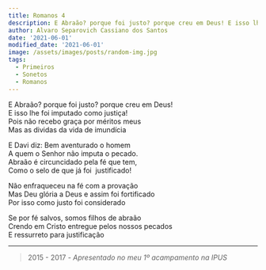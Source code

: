 ```yaml
---
title: Romanos 4
description: E Abraão? porque foi justo? porque creu em Deus! E isso lhe foi imputado como justiça!...
author: Alvaro Separovich Cassiano dos Santos
date: '2021-06-01'
modified_date: '2021-06-01'
image: /assets/images/posts/random-img.jpg
tags:
  - Primeiros
  - Sonetos
  - Romanos
---
```

E Abraão? porque foi justo? porque creu em Deus!   
E isso lhe foi imputado como justiça!   
Pois não recebo graça por méritos meus   
Mas as dividas da vida de imundícia   

E Davi diz: Bem aventurado o homem   
A quem o Senhor não imputa o pecado.   
Abraão é circuncidado pela fé que tem,   
Como o selo de que já foi  justificado!   

Não enfraqueceu na fé com a provação   
Mas Deu glória a Deus e assim foi fortificado   
Por isso como justo foi considerado   

Se por fé salvos, somos filhos de abraão   
Crendo em Cristo entregue pelos nossos pecados   
E ressurreto para justificação    

______

> 2015 - 2017 - *Apresentado no meu 1º acampamento na IPUS*